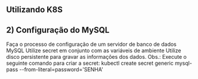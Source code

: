 ## Utilizando K8S

## 2) Configuração do MySQL
Faça o processo de configuração de um servidor de banco de dados MySQL
Utilize secret em conjunto com as variáveis de ambiente
Utilize disco persistente para gravar as informações dos dados.
Obs.: Execute o seguinte comando para criar a secret: kubectl create secret generic mysql-pass --from-literal=password='SENHA'